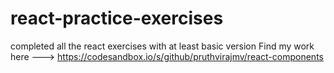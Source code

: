 # react-practice-exercises

completed all the react exercises with at least basic version
Find my work here ---> https://codesandbox.io/s/github/pruthvirajmv/react-components
